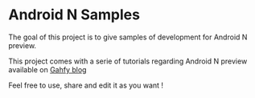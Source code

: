 <h1>Android N Samples</h1>

The goal of this project is to give samples of development for Android N preview.

This project comes with a serie of tutorials regarding Android N preview available on <a href="http://www.gahfy.net/" title="Gahfy Blog">Gahfy blog</a>

Feel free to use, share and edit it as you want !